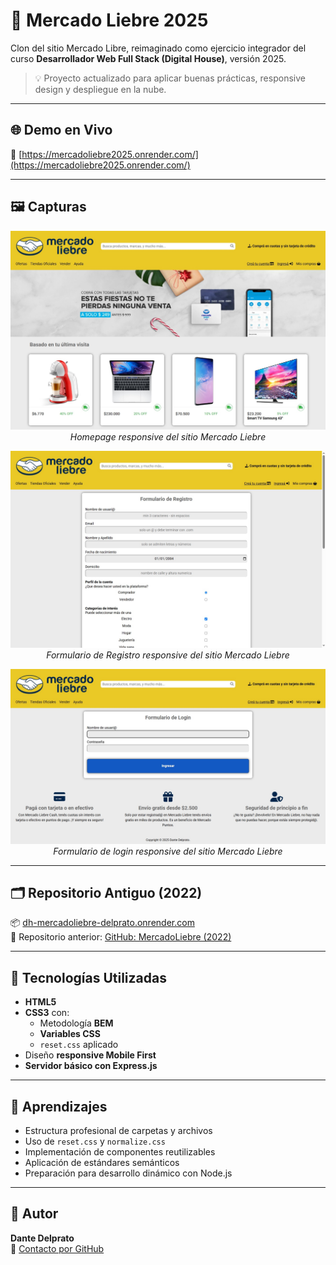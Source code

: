 # 🛒 Mercado Liebre 2025

Clon del sitio Mercado Libre,
reimaginado como ejercicio integrador del curso **Desarrollador Web Full Stack (Digital House)**,
versión 2025.

> 💡 Proyecto actualizado para aplicar buenas prácticas, responsive design y despliegue en la nube.

---

## 🌐 Demo en Vivo

🔗 [https://mercadoliebre2025.onrender.com/](https://mercadoliebre2025.onrender.com/)

---

## 🖼️ Capturas

<p align="center">
  <img src="./public/images/portada ml 2025.jpg" alt="Vista de la homepage" width="600"/>
  <br/>
  <em>Homepage responsive del sitio Mercado Liebre</em>
</p>

<p align="center">
  <img src="./public/images/captura register.jpg" alt="Vista de Formulario Register" width="600"/>
  <br/>
  <em>Formulario de Registro responsive del sitio Mercado Liebre</em>
</p>

<p align="center">
  <img src="./public/images/captura login.jpg" alt="Vista de Formulario de login" width="600"/>
  <br/>
  <em>Formulario de login responsive del sitio Mercado Liebre</em>
</p>

---

## 🗂️ Repositorio Antiguo (2022)

📦 [dh-mercadoliebre-delprato.onrender.com](https://dh-mercadoliebre-delprato.onrender.com/)  
📁 Repositorio anterior: [GitHub: MercadoLiebre (2022)](https://github.com/YoElDante/MercadoLiebre)

---

## 🚀 Tecnologías Utilizadas

- **HTML5**
- **CSS3** con:
  - Metodología **BEM**
  - **Variables CSS**
  - `reset.css` aplicado
- Diseño **responsive Mobile First**
- **Servidor básico con Express.js**

---

## 🧠 Aprendizajes

- Estructura profesional de carpetas y archivos
- Uso de `reset.css` y `normalize.css`
- Implementación de componentes reutilizables
- Aplicación de estándares semánticos
- Preparación para desarrollo dinámico con Node.js

---

## 👤 Autor

**Dante Delprato**  
📧 [Contacto por GitHub](https://github.com/YoElDante)
